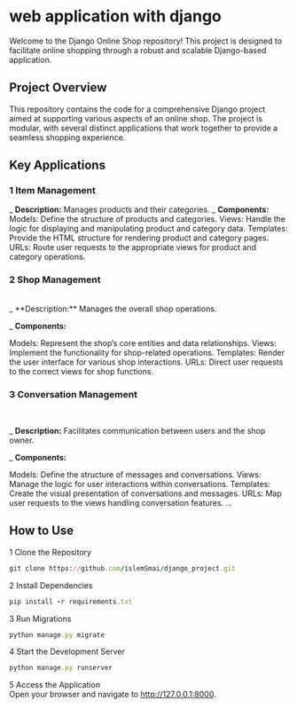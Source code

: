 # web application with django
Welcome to the Django Online Shop repository! This project is designed to facilitate online shopping through a robust and scalable Django-based application.
## Project Overview
This repository contains the code for a comprehensive Django project aimed at supporting various aspects of an online shop. The project is modular, with several distinct applications that work together to provide a seamless shopping experience.
## Key Applications
### 1 Item Management
  _ **Description:**  Manages products and their categories.
  _ **Components:**
Models: Define the structure of products and categories.
Views: Handle the logic for displaying and manipulating product and category data.
Templates: Provide the HTML structure for rendering product and category pages.
URLs: Route user requests to the appropriate views for product and category operations.
### 2 Shop Management
<br/>
  _  **Description:**
   Manages the overall shop operations.
  <br/>

  _ **Components:**
  <br/>

Models: Represent the shop’s core entities and data relationships.
Views: Implement the functionality for shop-related operations.
Templates: Render the user interface for various shop interactions.
URLs: Direct user requests to the correct views for shop functions.
### 3 Conversation Management
<br/>

  _ **Description:**  Facilitates communication between users and the shop owner.
  <br/>

  _ **Components:**
  <br/>

Models:  Define the structure of messages and conversations.
Views: Manage the logic for user interactions within conversations.
Templates: Create the visual presentation of conversations and messages.
URLs: Map user requests to the views handling conversation features.
...
## How to Use
1 Clone the Repository

```ruby
git clone https://github.com/islemSmai/django_project.git
```
2 Install Dependencies

```ruby
pip install -r requirements.txt
```
3 Run Migrations
```ruby
python manage.py migrate
```
4 Start the Development Server
```ruby
python manage.py runserver
```
5 Access the Application
<br/>
Open your browser and navigate to http://127.0.0.1:8000.



